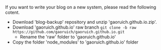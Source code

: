 If you want to write your blog on a new system, please read the following cotent.  

- Download 'blog-backup' repository and unzip 'gaoruich.github.io.zip'.
- Download 'gaoruich.github.io' raw branch
`git clone -b raw https://github.com/gaoruich/gaoruich.github.io.git`
	- Rename the 'raw' folder to 'gaoruich.github.io'
- Copy the folder 'node_modules' to 'gaoruich.github.io' folder